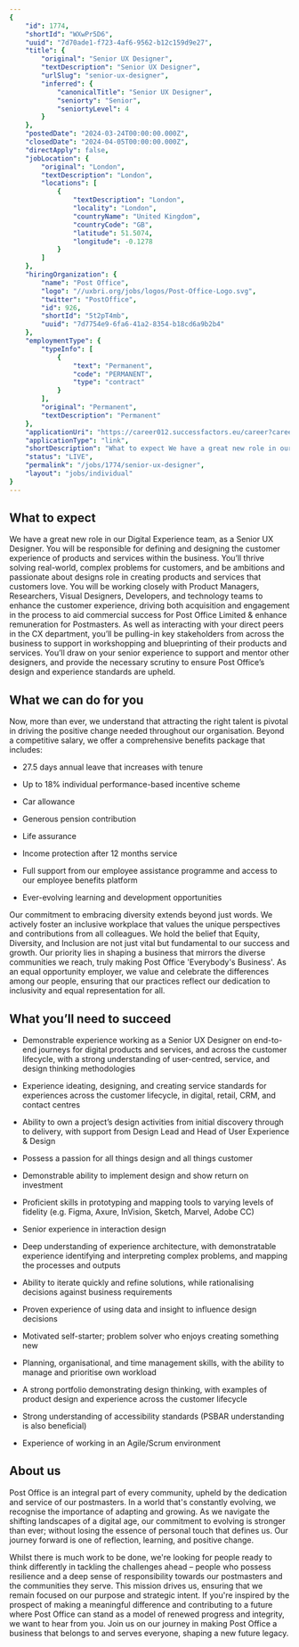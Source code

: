```yaml
---
{
	"id": 1774,
	"shortId": "WXwPr5D6",
	"uuid": "7d70ade1-f723-4af6-9562-b12c159d9e27",
	"title": {
		"original": "Senior UX Designer",
		"textDescription": "Senior UX Designer",
		"urlSlug": "senior-ux-designer",
		"inferred": {
			"canonicalTitle": "Senior UX Designer",
			"seniorty": "Senior",
			"seniortyLevel": 4
		}
	},
	"postedDate": "2024-03-24T00:00:00.000Z",
	"closedDate": "2024-04-05T00:00:00.000Z",
	"directApply": false,
	"jobLocation": {
		"original": "London",
		"textDescription": "London",
		"locations": [
			{
				"textDescription": "London",
				"locality": "London",
				"countryName": "United Kingdom",
				"countryCode": "GB",
				"latitude": 51.5074,
				"longitude": -0.1278
			}
		]
	},
	"hiringOrganization": {
		"name": "Post Office",
		"logo": "//uxbri.org/jobs/logos/Post-Office-Logo.svg",
		"twitter": "PostOffice",
		"id": 926,
		"shortId": "5t2pT4mb",
		"uuid": "7d7754e9-6fa6-41a2-8354-b18cd6a9b2b4"
	},
	"employmentType": {
		"typeInfo": [
			{
				"text": "Permanent",
				"code": "PERMANENT",
				"type": "contract"
			}
		],
		"original": "Permanent",
		"textDescription": "Permanent"
	},
	"applicationUri": "https://career012.successfactors.eu/career?career%5fns=job%5flisting&company=postofficeP2&navBarLevel=JOB%5fSEARCH&rcm%5fsite%5flocale=en%5fUS&career_job_req_id=17300&selected_lang=en_GB&jobAlertController_jobAlertId=&jobAlertController_jobAlertName=&browserTimeZone=Europe/London&_s.crb=nZAhMTz0oDqi3LsdgSotZezGPH48go0V3d%2fNwxkfCTE%3d",
	"applicationType": "link",
	"shortDescription": "What to expect We have a great new role in our Digital Experience team, as a Senior UX Designer. You will be responsible for defining and designing the customer experience of products and services",
	"status": "LIVE",
	"permalink": "/jobs/1774/senior-ux-designer",
	"layout": "jobs/individual"
}
---
```

<h2>What to expect</h2><p>We have a great new role in our Digital Experience team, as a Senior UX Designer. You will be responsible for defining and designing the customer experience of products and services within the business. You’ll thrive solving real-world, complex problems for customers, and be ambitions and passionate about designs role in creating products and services that customers love. You will be working closely with Product Managers, Researchers, Visual Designers, Developers, and technology teams to enhance the customer experience, driving both acquisition and engagement in the process to aid commercial success for Post Office Limited &amp; enhance remuneration for Postmasters.&nbsp;As well as interacting with your direct peers in the CX department, you’ll be pulling-in key stakeholders from across the business to support in workshopping and blueprinting of their products and services. You’ll draw on your senior experience to support and mentor other designers, and provide the necessary scrutiny to ensure Post Office’s design and experience standards are upheld.</p><h2>What we can do for you</h2><p>Now, more than ever, we understand that attracting the right talent is pivotal in driving the positive change needed throughout our organisation. Beyond a competitive salary, we offer a comprehensive benefits package that includes:</p><ul><li><p>27.5 days annual leave that increases with tenure</p></li><li><p>Up to 18% individual performance-based incentive scheme</p></li><li><p>Car allowance</p></li><li><p>Generous pension contribution</p></li><li><p>Life assurance</p></li><li><p>Income protection after 12 months service</p></li><li><p>Full support from our employee assistance programme and access to our employee benefits platform</p></li><li><p>Ever-evolving learning and development opportunities</p></li></ul><p>Our commitment to embracing diversity extends beyond just words. We actively foster an inclusive workplace that values the unique perspectives and contributions from all colleagues. We hold the belief that Equity, Diversity, and Inclusion are not just vital but fundamental to our success and growth. Our priority lies in shaping a business that mirrors the diverse communities we reach, truly making Post Office 'Everybody's Business'. As an equal opportunity employer, we value and celebrate the differences among our people, ensuring that our practices reflect our dedication to inclusivity and equal representation for all.</p><h2>What you’ll need to succeed</h2><ul><li><p>Demonstrable experience working as a Senior UX Designer on end-to-end journeys for digital products and services, and across the customer lifecycle, with a strong understanding of user-centred, service, and design thinking methodologies</p></li><li><p>Experience ideating, designing, and creating service standards for experiences across the customer lifecycle, in digital, retail, CRM, and contact centres</p></li><li><p>Ability to own a project’s design activities from initial discovery through to delivery, with support from Design Lead and Head of User Experience &amp; Design</p></li><li><p>Possess a passion for all things design and all things customer</p></li><li><p>Demonstrable ability to implement design and show return on investment</p></li><li><p>Proficient skills in prototyping and mapping tools to varying levels of fidelity (e.g. Figma, Axure, InVision, Sketch, Marvel, Adobe CC)</p></li><li><p>Senior experience in interaction design</p></li><li><p>Deep understanding of experience architecture, with demonstratable experience identifying and interpreting complex problems, and mapping the processes and outputs</p></li><li><p>Ability to iterate quickly and refine solutions, while rationalising decisions against business requirements</p></li><li><p>Proven experience of using data and insight to influence design decisions</p></li><li><p>Motivated self-starter; problem solver who enjoys creating something new</p></li><li><p>Planning, organisational, and time management skills, with the ability to manage and prioritise own workload</p></li><li><p>A strong portfolio demonstrating design thinking, with examples of product design and experience across the customer lifecycle</p></li><li><p>Strong understanding of accessibility standards (PSBAR understanding is also beneficial)</p></li><li><p>Experience of working in an Agile/Scrum environment</p></li></ul><h2>About us</h2><p>Post Office is an integral part of every community, upheld by the dedication and service of our postmasters. In a world that's constantly evolving, we recognise the importance of adapting and growing. As we navigate the shifting landscapes of a digital age, our commitment to evolving is stronger than ever; without losing the essence of personal touch that defines us. Our journey forward is one of reflection, learning, and positive change.</p><p>Whilst there is much work to be done, we're looking for people ready to think differently in tackling the challenges ahead – people who possess resilience and a deep sense of responsibility towards our postmasters and the communities they serve. This mission drives us, ensuring that we remain focused on our purpose and strategic intent. If you're inspired by the prospect of making a meaningful difference and contributing to a future where Post Office can stand as a model of renewed progress and integrity, we want to hear from you. Join us on our journey in making Post Office a business that belongs to and serves everyone, shaping a new future legacy.</p>

